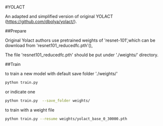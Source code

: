 #YOLACT

An  adapted and simplified version of original YOLACT (https://github.com/dbolya/yolact/).

##Prepare

Original Yolact authors use pretrained weights of 'resnet-101',which can be download from 'resnet101_reducedfc.pth'(),

The file 'resnet101_reducedfc.pth' should be put under './weights/' directory.


##Train

to train a new model with default save folder './weights/'
```bash
python train.py 
```

or indicate one
```bash
python train.py  --save_folder weights/
```

to train with a weight file 
```bash
python train.py --resume weights/yolact_base_0_30000.pth
```